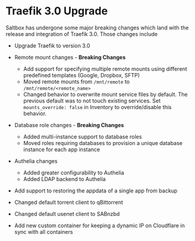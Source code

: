 # Traefik 3.0 Upgrade

Saltbox has undergone some major breaking changes which land with the release and integration of Traefik 3.0. Those changes include

- Upgrade Traefik to version 3.0
- Remote mount changes - **Breaking Changes**
    - Add support for specifying multiple remote mounts using different predefined templates (Google, Dropbox, SFTP)
    - Moved remote mounts from `/mnt/remote` to `/mnt/remote/<remote_name>`
    - Changed behavior to overwrite mount service files by default. The previous default was to not touch existing services. Set `mounts_override: false` in Inventory to override/disable this behavior.

- Database role changes - **Breaking Changes**
    - Added multi-instance support to database roles
    - Moved roles requiring databases to provision a unique database instance for each app instance

- Authelia changes
    - Added greater configurability to Authelia
    - Added LDAP backend to Authelia

- Add support to restoring the appdata of a single app from backup
- Changed default torrent client to qBittorrent
- Changed default usenet client to SABnzbd
- Add new custom container for keeping a dynamic IP on Cloudflare in sync with all containers
